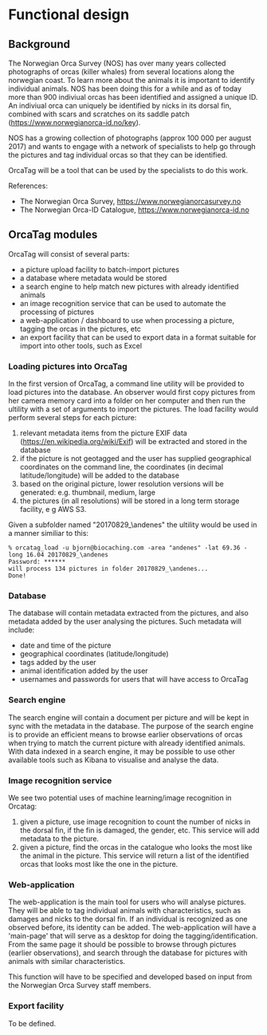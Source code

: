 # Functional design 

## Background

The Norwegian Orca Survey (NOS) has over many years collected photographs of orcas (killer whales) from several locations along the norwegian coast. To learn more about the animals it is important to identify individual animals. NOS has been doing this for a while and as of today more than 900 indiviual orcas has been identified and assigned a unique ID.
An indiviual orca can uniquely be identified by nicks in its dorsal fin, combined with scars and scratches on its saddle patch (https://www.norwegianorca-id.no/key).

NOS has a growing collection of photographs (approx 100 000 per august 2017) and wants to engage with a network of specialists to help go through the pictures and tag individual orcas so that they can be identified. 

OrcaTag will be a tool that can be used by the specialists to do this work.

References: 

* The Norwegian Orca Survey, https://www.norwegianorcasurvey.no
* The Norwegian Orca-ID Catalogue, https://www.norwegianorca-id.no

## OrcaTag modules

OrcaTag will consist of several parts: 

* a picture upload facility to batch-import pictures
* a database where metadata would be stored
* a search engine to help match new pictures with already identified animals
* an image recognition service that can be used to automate the processing of pictures
* a web-application / dashboard to use when processing a picture, tagging the orcas in the pictures, etc
* an export facility that can be used to export data in a format suitable for import into other tools, such as Excel

### Loading pictures into OrcaTag

In the first version of OrcaTag, a command line utility will be provided to load pictures into the database. An observer would first copy pictures from her camera memory card into a folder on her computer and then run the ultility with a set of arguments to import the pictures. The load facility would perform several steps for each picture: 

1. relevant metadata items from the picture EXIF data (https://en.wikipedia.org/wiki/Exif) will be extracted and stored in the database
1. if the picture is not geotagged and the user has supplied geographical coordinates on the command line, the coordinates (in decimal latitude/longitude) will be added to the database
1. based on the original picture, lower resolution versions will be generated: e.g. thumbnail, medium, large
1. the pictures (in all resolutions) will be stored in a long term storage facility, e g AWS S3.

Given a subfolder named "20170829_\andenes" the ultility would be used in a manner similiar to this: 

    % orcatag_load -u bjorn@biocaching.com -area "andenes" -lat 69.36 -long 16.04 20170829_\andenes
    Password: ******
    will process 134 pictures in folder 20170829_\andenes...
    Done!

### Database
The database will contain metadata extracted from the pictures, and also metadata added by the user analysing the pictures. Such metadata will include: 

* date and time of the picture
* geographical coordinates (latitude/longitude)
* tags added by the user
* animal identification added by the user
* usernames and passwords for users that will have access to OrcaTag

### Search engine
The search engine will contain a document per picture and will be kept in sync with the metadata in the database. The purpose of the search engine is to provide an efficient means to browse earlier observations of orcas when trying to match the current picture with already identified animals.
With data indexed in a search engine, it may be possible to use other available tools such as Kibana to visualise and analyse the data.

### Image recognition service
We see two potential uses of machine learning/image recognition in Orcatag: 
1) given a picture, use image recognition to count the number of nicks in the dorsal fin, if the fin is damaged, the gender, etc. This service will add metadata to the picture. 
2) given a picture, find the orcas in the catalogue who looks the most like the animal in the picture. This service will return a list of the identified orcas that looks most like the one in the picture.

### Web-application
The web-application is the main tool for users who will analyse pictures. They will be able to tag individual animals with characteristics, such as damages and nicks to the dorsal fin. If an individual is recognized as one observed before, its identity can be added. The web-application will have a 'main-page' that will serve as a desktop for doing the tagging/identification. From the same page it should be possible to browse through pictures (earlier observations), and search through the database for pictures with animals with similar characteristics.

This function will have to be specified and developed based on input from the Norwegian Orca Survey staff members.

### Export facility
To be defined.
